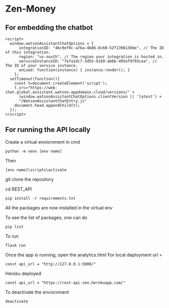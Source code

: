 # Zen-Money


## For embedding the chatbot
```
<script>
  window.watsonAssistantChatOptions = {
      integrationID: "46c9ef0c-a7ba-4b86-8c60-52f139613bbe", // The ID of this integration.
      region: "us-south", // The region your integration is hosted in.
      serviceInstanceID: "7efa1dc7-3d55-4169-ab6b-495ef9793cea", // The ID of your service instance.
      onLoad: function(instance) { instance.render(); }
    };
  setTimeout(function(){
    const t=document.createElement('script');
    t.src="https://web-chat.global.assistant.watson.appdomain.cloud/versions/" +
      (window.watsonAssistantChatOptions.clientVersion || 'latest') +
      "/WatsonAssistantChatEntry.js"
    document.head.appendChild(t);
  });
</script>
```

## For running the API locally

Create a virtual enviornment in cmd

```
python -m venv [env name]
```
Then
```
[env name]\scripts\activate
```

git clone the repository

cd REST_API

```
pip install -r requirements.txt
```

All the packages are now installed in the virtual env

To see the list of packages, one can do
```
pip list
```


To run
```
flask run
```

Once the app is running, open the analytics.html
For local deployment url = 
```
const api_url = "http://127.0.0.1:5000/"
```
Heroku deployed 
```
const api_url = "https://rest-api-zen.herokuapp.com/"
```




To deactivate the enviornment
```
deactivate

```



